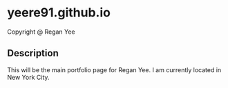 # yeere91.github.io
 Copyright @ Regan Yee
 
## Description
This will be the main portfolio page for Regan Yee. I am
currently located in New York City.
